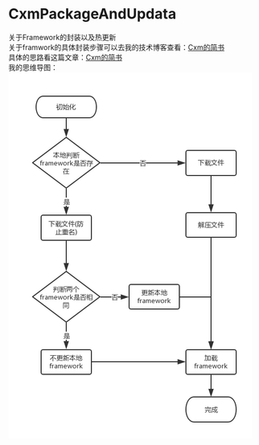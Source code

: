 # CxmPackageAndUpdata
关于Framework的封装以及热更新<br>
关于framwork的具体封装步骤可以去我的技术博客查看：[Cxm的简书](http://www.jianshu.com/p/85b0704c8613)<br>
具体的思路看这篇文章：[Cxm的简书](http://www.jianshu.com/p/93b2a1a0e6b8)<br>
我的思维导图：
![图片](https://github.com/chenXming/CxmPackageAndUpdata/blob/master/cxm.png)

